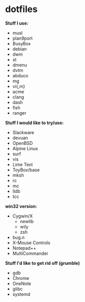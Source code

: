 # dotfiles

**Stuff I use:**
* musl
* plan9port
* BusyBox
* debian
* dwm
* st
* dmenu
* dvtm
* abduco
* mg
* vi{,m}
* acme
* clang
* dash
* fish
* ranger

**Stuff I would like to try/use:**
* Slackware
* devuan
* OpenBSD
* Alpine Linux
* surf
* vis
* Lime Text
* ToyBox/base
* mksh
* rc
* mc
* lldb
* tcc

**win32 version:**
* Cygwin/X
  * newlib
  * wily
  * zsh
* bug.n
* X-Mouse Controls
* Notepad++
* MultiCommander

**Stuff I'd like to get rid off (grumble)**
* gdb
* Chrome
* OneNote
* glibc
* systemd
